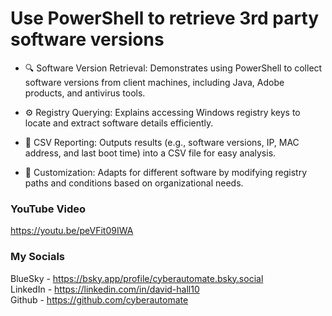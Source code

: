 # Use PowerShell to retrieve 3rd party software versions
- 🔍 Software Version Retrieval: Demonstrates using PowerShell to collect software versions from client machines, including Java, Adobe products, and antivirus tools.

- ⚙️ Registry Querying: Explains accessing Windows registry keys to locate and extract software details efficiently.

- 📂 CSV Reporting: Outputs results (e.g., software versions, IP, MAC address, and last boot time) into a CSV file for easy analysis.

- 🔄 Customization: Adapts for different software by modifying registry paths and conditions based on organizational needs.

### YouTube Video ###
https://youtu.be/peVFit09IWA

### My Socials ###
BlueSky - https://bsky.app/profile/cyberautomate.bsky.social<br/>
LinkedIn - https://linkedin.com/in/david-hall10 <br/>
Github - https://github.com/cyberautomate